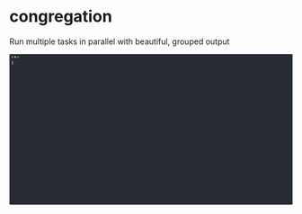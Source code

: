 # congregation
Run multiple tasks in parallel with beautiful, grouped output

[![asciicast](examples/services.svg)](https://asciinema.org/a/9Cw5RDUCIejDIVcCkseDOF9Cj|width=400)
